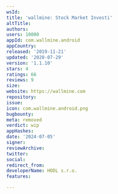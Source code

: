 ```yaml
---
wsId: 
title: 'wallmine: Stock Market Investi'
altTitle: 
authors: 
users: 10000
appId: com.wallmine.android
appCountry: 
released: '2019-11-21'
updated: '2020-07-29'
version: '1.1.10'
stars: 4
ratings: 66
reviews: 9
size: 
website: https://wallmine.com
repository: 
issue: 
icon: com.wallmine.android.png
bugbounty: 
meta: removed
verdict: wip
appHashes: 
date: '2024-07-05'
signer: 
reviewArchive: 
twitter: 
social: 
redirect_from: 
developerName: HODL s.r.o.
features: 

---
```



